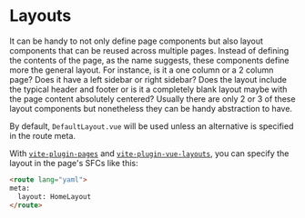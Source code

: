 # Layouts

It can be handy to not only define page components but also layout components that can be
reused across multiple pages. Instead of defining the contents of the page, as the name
suggests, these components define more the general layout. For instance, is it a one
column or a 2 column page? Does it have a left sidebar or right sidebar? Does the layout
include the typical header and footer or is it a completely blank layout maybe with the
page content absolutely centered? Usually there are only 2 or 3 of these layout components
but nonetheless they can be handy abstraction to have.

By default, `DefaultLayout.vue` will be used unless an alternative is specified in
the route meta.

With [`vite-plugin-pages`](https://github.com/hannoeru/vite-plugin-pages) and
[`vite-plugin-vue-layouts`](https://github.com/JohnCampionJr/vite-plugin-vue-layouts),
you can specify the layout in the page's SFCs like this:

```html
<route lang="yaml">
meta:
  layout: HomeLayout
</route>
```

